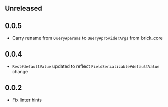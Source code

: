 ## Unreleased

## 0.0.5

* Carry rename from `Query#params` to `Query#providerArgs` from brick_core

## 0.0.4

* `Rest#defaultValue` updated to reflect `FieldSerializable#defaultValue` change

## 0.0.2

* Fix linter hints
